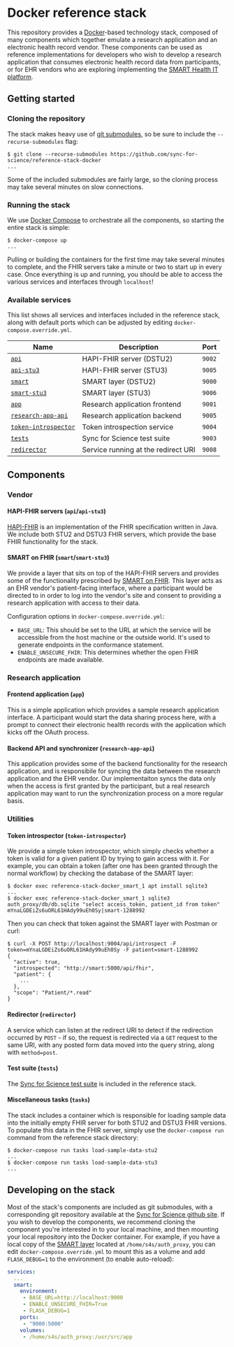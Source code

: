 # Docker reference stack

This repository provides a [Docker](https://www.docker.com/)-based technology stack, composed of many components which together emulate a research application and an electronic health record vendor. These components can be used as reference implementations for developers who wish to develop a research application that consumes electronic health record data from participants, or for EHR vendors who are exploring implementing the [SMART Health IT platform](https://smarthealthit.org/).

## Getting started

### Cloning the repository

The stack makes heavy use of [git submodules](https://git-scm.com/docs/git-submodule), so be sure to include the `--recurse-submodules` flag:

    $ git clone --recurse-submodules https://github.com/sync-for-science/reference-stack-docker
    ...

Some of the included submodules are fairly large, so the cloning process may take several minutes on slow connections.

### Running the stack

We use [Docker Compose](https://docs.docker.com/compose/) to orchestrate all the components, so starting the entire stack is simple:

    $ docker-compose up
    ...

Pulling or building the containers for the first time may take several minutes to complete, and the FHIR servers take a minute or two to start up in every case. Once everything is up and running, you should be able to access the various services and interfaces through `localhost`!

### Available services

This list shows all services and interfaces included in the reference stack, along with default ports which can be adjusted by editing `docker-compose.override.yml`.

| Name                                                                      | Description                         | Port   |
|---------------------------------------------------------------------------|-------------------------------------|--------|
| [`api`](#hapi-fhir-servers-apiapi-stu3)                                   | HAPI-FHIR server (DSTU2)            | `9002` |
| [`api-stu3`](#hapi-fhir-servers-apiapi-stu3)                              | HAPI-FHIR server (STU3)             | `9005` |
| [`smart`](#smart-on-fhir-smartsmart-stu3)                                 | SMART layer (DSTU2)                 | `9000` |
| [`smart-stu3`](#smart-on-fhir-smartsmart-stu3)                            | SMART layer (STU3)                  | `9006` |
| [`app`](#frontend-application-app)                                        | Research application frontend       | `9001` |
| [`research-app-api`](#backend-api-and-synchronizer-research-app-api)      | Research application backend        | `9005` |
| [`token-introspector`](#token-introspector-token-introspector)            | Token introspection service         | `9004` |
| [`tests`](#test-suite-tests)                                              | Sync for Science test suite         | `9003` |
| [`redirector`](#redirector-redirector)                                    | Service running at the redirect URI | `9008` |

## Components

### Vendor

#### HAPI-FHIR servers (`api`/`api-stu3`)

[HAPI-FHIR](http://hapifhir.io/) is an implementation of the FHIR specification written in Java. We include both STU2 and DSTU3 FHIR servers, which provide the base FHIR functionality for the stack.

#### SMART on FHIR (`smart`/`smart-stu3`)

We provide a layer that sits on top of the HAPI-FHIR servers and provides some of the functionality prescribed by [SMART on FHIR](http://docs.smarthealthit.org/). This layer acts as an EHR vendor's patient-facing interface, where a participant would be directed to in order to log into the vendor's site and consent to providing a research application with access to their data.

Configuration options in `docker-compose.override.yml`:
 * `BASE_URL`: This should be set to the URL at which the service will be accessible from the host machine or the outside world. It's used to generate endpoints in the conformance statement.
 * `ENABLE_UNSECURE_FHIR`: This determines whether the open FHIR endpoints are made available.

### Research application

#### Frontend application (`app`)

This is a simple application which provides a sample research application interface. A participant would start the data sharing process here, with a prompt to connect their electronic health records with the application which kicks off the OAuth process.

#### Backend API and synchronizer (`research-app-api`)

This application provides some of the backend functionality for the research application, and is responsibile for syncing the data between the research application and the EHR vendor. Our implementaiton syncs the data only when the access is first granted by the participant, but a real research application may want to run the synchronization process on a more regular basis.

### Utilities

#### Token introspector (`token-introspector`)

We provide a simple token introspector, which simply checks whether a token is valid for a given patient ID by trying to gain access with it. For example, you can obtain a token (after one has been granted through the normal workflow) by checking the database of the SMART layer:

    $ docker exec reference-stack-docker_smart_1 apt install sqlite3
    ...
    $ docker exec reference-stack-docker_smart_1 sqlite3 auth_proxy/db/db.sqlite "select access_token, patient_id from token"
    mYnaLGDEiZs6uORL61HAdy99uEh0Sy|smart-1288992

Then you can check that token against the SMART layer with Postman or curl:

    $ curl -X POST http://localhost:9004/api/introspect -F token=mYnaLGDEiZs6uORL61HAdy99uEh0Sy -F patient=smart-1288992
    {
      "active": true, 
      "introspected": "http://smart:5000/api/fhir", 
      "patient": {
        ...
      },
      "scope": "Patient/*.read"
    }
    
#### Redirector (`redirector`)

A service which can listen at the redirect URI to detect if the redirection occurred by `POST` - if so, the request is redirected via a `GET` request to the same URI, with any posted form data moved into the query string, along with `method=post`.

#### Test suite (`tests`)

The [Sync for Science test suite](https://github.com/sync-for-science/test-suite) is included in the reference stack.

#### Miscellaneous tasks (`tasks`)

The stack includes a container which is responsible for loading sample data into the initially empty FHIR server for both STU2 and DSTU3 FHIR versions. To populate this data in the FHIR server, simply use the `docker-compose run` command from the reference stack directory:

    $ docker-compose run tasks load-sample-data-stu2
    ...
    $ docker-compose run tasks load-sample-data-stu3
    ...


## Developing on the stack

Most of the stack's components are included as git submodules, with a corresponding git repository available at the [Sync for Science github site](https://github.com/sync-for-science). If you wish to develop the components, we recommend cloning the component you're interested in to your local machine, and then mounting your local repository into the Docker container. For example, if you have a local copy of the [SMART layer](https://github.com/sync-for-science/test-suite) located at `/home/s4s/auth_proxy`, you can edit `docker-compose.override.yml` to mount this as a volume and add `FLASK_DEBUG=1` to the environment (to enable auto-reload):

```yaml
services:
  ...
  smart:
    environment:
     - BASE_URL=http://localhost:9000
     - ENABLE_UNSECURE_FHIR=True
     - FLASK_DEBUG=1
    ports:
     - "9000:5000"
    volumes:
     - /home/s4s/auth_proxy:/usr/src/app
```

